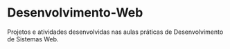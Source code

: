 # Desenvolvimento-Web

Projetos e atividades desenvolvidas nas aulas práticas de Desenvolvimento de Sistemas Web.
